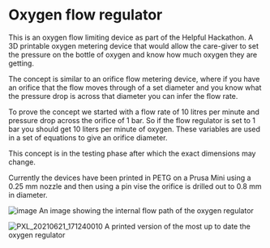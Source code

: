 # Oxygen flow regulator
This is an oxygen flow limiting device as part of the Helpful Hackathon. A 3D printable oxygen metering device that would allow the care-giver to set the pressure on the bottle of oxygen and know how much oxygen they are getting. 

The concept is similar to an orifice flow metering device, where if you have an orifice that the flow moves through of a set diameter and you know what the pressure drop is across that diameter you can infer the flow rate. 

To prove the concept we started with a flow rate of 10 litres per minute and pressure drop across the orifice of 1 bar. So if the flow regulator is set to 1 bar you should get 10 liters per minute of oxygen. These variables are used in a set of equations to give an orifice diameter. 

This concept is in the testing phase after which the exact dimensions may change. 

Currently the devices have been printed in PETG on a Prusa Mini using a 0.25 mm nozzle and then using a pin vise the orifice is drilled out to 0.8 mm in diameter. 

![image](https://user-images.githubusercontent.com/31858409/123518256-02cb0080-d69d-11eb-8a13-e429c540999a.png)
An image showing the internal flow path of the oxygen regulator

![PXL_20210621_171240010](https://user-images.githubusercontent.com/31858409/123518278-16766700-d69d-11eb-8708-2aad524a888c.jpg)
A printed version of the most up to date the oxygen regulator
